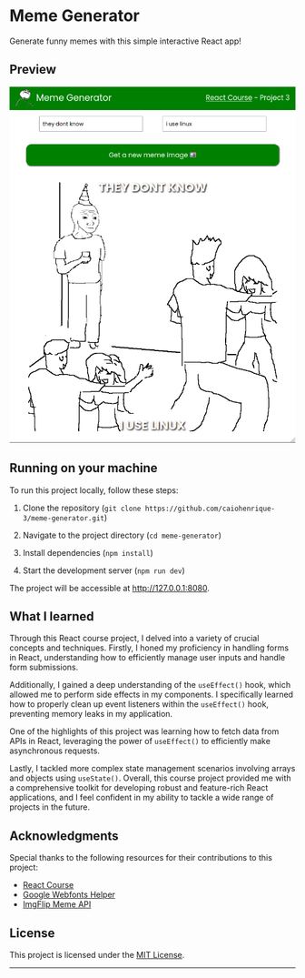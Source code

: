 # Meme Generator

Generate funny memes with this simple interactive React app!

## Preview

![Screenshot1](src/assets/showcase.png)

## Running on your machine

To run this project locally, follow these steps:

1. Clone the repository
   (`git clone https://github.com/caiohenrique-3/meme-generator.git`)

2. Navigate to the project directory (`cd meme-generator`)

3. Install dependencies (`npm install`)

4. Start the development server (`npm run dev`)

The project will be accessible at http://127.0.0.1:8080.

## What I learned

Through this React course project, I delved into a variety of crucial concepts
and techniques. Firstly, I honed my proficiency in handling forms in React,
understanding how to efficiently manage user inputs and handle form submissions.

Additionally, I gained a deep understanding of the `useEffect()` hook, which
allowed me to perform side effects in my components. I specifically learned how
to properly clean up event listeners within the `useEffect()` hook, preventing
memory leaks in my application.

One of the highlights of this project was learning how to fetch data from APIs
in React, leveraging the power of `useEffect()` to efficiently make asynchronous
requests.

Lastly, I tackled more complex state management scenarios involving arrays and
objects using `useState()`. Overall, this course project provided me with a
comprehensive toolkit for developing robust and feature-rich React applications,
and I feel confident in my ability to tackle a wide range of projects in the
future.

## Acknowledgments

Special thanks to the following resources for their contributions to this
project:

- [React Course](https://www.youtube.com/watch?v=bMknfKXIFA8)
- [Google Webfonts Helper](https://gwfh.mranftl.com/fonts)
- [ImgFlip Meme API](https://imgflip.com/api)

## License

This project is licensed under the [MIT License](LICENSE).

---
